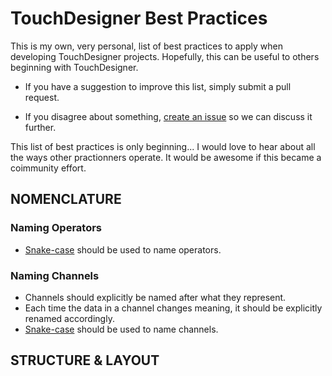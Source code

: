 # TouchDesigner Best Practices
This is my own, very personal, list of best practices to apply when developing TouchDesigner projects. Hopefully, this can be useful to others beginning with TouchDesigner. 

* If you have a suggestion to improve this list, simply submit a pull request.

* If you disagree about something, [create an issue](https://github.com/djipco/tdbp/issues/new) so we can discuss it further.

This list of best practices is only beginning... I would love to hear about all the ways other practionners operate. It would be awesome if this became a coimmunity effort.

## NOMENCLATURE

### Naming Operators

* [Snake-case](https://en.wikipedia.org/wiki/Snake_case) should be used to name operators.

### Naming Channels

* Channels should explicitly be named after what they represent. 
* Each time the data in a channel changes meaning, it should be explicitly renamed accordingly.
* [Snake-case](https://en.wikipedia.org/wiki/Snake_case) should be used to name channels.

## STRUCTURE & LAYOUT

